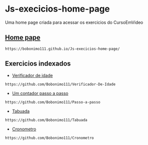 # Js-execicios-home-page
Uma home page criada para acessar os exercicios do CursoEmVideo 

##  [Home pape](https://bobonimo111.github.io/Js-execicios-home-page/)
```
https://bobonimo111.github.io/Js-execicios-home-page/
```

## Exercicios indexados
- [Verificador de idade](https://bobonimo111.github.io/Verificador-De-Idade/)
```
https://github.com/Bobonimo111/Verificador-De-Idade
```
- [Um contador passo a passo](https://bobonimo111.github.io/Passo-a-passo/)
```
https://github.com/Bobonimo111/Passo-a-passo
```
- [Tabuada](https://bobonimo111.github.io/Tabuada/)
```
https://github.com/Bobonimo111/Tabuada
```
- [Cronometro](https://bobonimo111.github.io/Cronometro)

```
https://github.com/Bobonimo111/Cronometro
```
